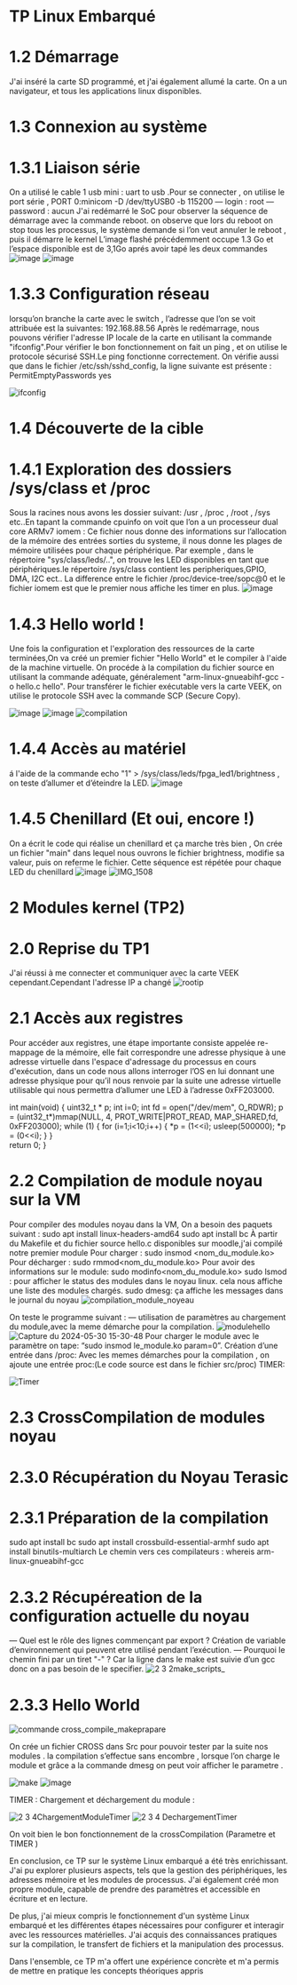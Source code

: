 # TP Linux Embarqué
# 1.2 Démarrage
J'ai inséré la carte SD programmé, et j'ai également allumé la carte.
On a un navigateur, et tous les applications linux disponibles.
# 1.3 Connexion au système
 # 1.3.1 Liaison série
 On a utilisé le cable 1 usb mini : uart to usb .Pour se connecter , on utilise le port série , PORT 0:minicom -D /dev/ttyUSB0 -b 115200
— login : root
— password : aucun
J'ai redémarré le SoC pour observer la séquence de démarrage avec la commande reboot.
on observe que lors du reboot on stop tous les processus, le système demande si l’on veut annuler le reboot , puis il démarre le kernel
L’image flashé précédemment occupe 1.3 Go et l’espace disponible est de 3,1Go aprés avoir tapé les deux commandes 
![image](https://github.com/Anass6666/TP_LinuxE/assets/145018011/55e2b35a-dab8-47e6-862b-2113968a52c8)
![image](https://github.com/Anass6666/TP_LinuxE/assets/145018011/d2421c21-be83-4ed1-9236-90fd29842111)
# 1.3.3 Configuration réseau
lorsqu’on branche la carte avec le switch , l’adresse que l’on se voit attribuée est la suivantes: 192.168.88.56
Après le redémarrage, nous pouvons vérifier l'adresse IP locale de la carte en utilisant la commande "ifconfig".Pour vérifier le bon fonctionnement on fait un ping
, et on utilise le protocole sécurisé SSH.Le ping fonctionne correctement.
On vérifie aussi que dans le fichier /etc/ssh/sshd_config, la ligne suivante est présente : PermitEmptyPasswords yes

![ifconfig](https://github.com/Anass6666/TP_LinuxE/assets/145018011/2ff032ca-2cf2-4c1c-addc-afdfe437781a)

# 1.4 Découverte de la cible
  # 1.4.1 Exploration des dossiers /sys/class et /proc
Sous la racines nous avons les dossier suivant: /usr , /proc , /root , /sys etc..En tapant la commande cpuinfo on voit que l’on a un processeur dual core  ARMv7 
iomem : Ce fichier nous donne des informations sur l’allocation de la mémoire des entrées sorties du systeme, il nous donne les plages de mémoire utilisées pour chaque périphérique.
Par exemple , dans le répertoire "sys/class/leds/..", on trouve les LED disponibles en tant que périphériques.le répertoire /sys/class contient les peripheriques,GPIO, DMA, I2C ect..
La difference entre le fichier /proc/device-tree/sopc@0 et le fichier iomem est que le premier nous affiche les timer en plus.
![image](https://github.com/Anass6666/TP_LinuxE/assets/145018011/4a428c67-8c9a-474a-b8c2-5692e1e28912)

# 1.4.3 Hello world !
Une fois la configuration et l'exploration des ressources de la carte terminées,On va créé un premier fichier "Hello World" et le compiler à l'aide de la machine virtuelle.
On procéde à la compilation du fichier source en utilisant la commande adéquate, généralement "arm-linux-gnueabihf-gcc -o hello.c hello". Pour transférer le fichier exécutable vers la carte VEEK, on utilise le protocole SSH avec la commande SCP (Secure Copy).

![image](https://github.com/Anass6666/TP_LinuxE/assets/145018011/ff2ccf91-045e-41b8-9884-4260e3a8481f)
![image](https://github.com/Anass6666/TP_LinuxE/assets/145018011/772843cc-3b8e-4795-849c-b74a3c437f63)
![compilation](https://github.com/Anass6666/TP_LinuxE/assets/145018011/c649a7d4-c232-4fae-9ea9-1e60e631cbc3)
# 1.4.4 Accès au matériel
á l'aide de la commande echo "1" > /sys/class/leds/fpga_led1/brightness , on teste d’allumer et d’éteindre la LED.
![image](https://github.com/Anass6666/TP_LinuxE/assets/145018011/4067cd7f-1370-421c-9eb8-64547424a7e8)
# 1.4.5 Chenillard (Et oui, encore !)
On a écrit le code qui réalise un chenillard et ça marche très bien , On crée  un fichier "main" dans lequel nous ouvrons le fichier brightness, modifie sa valeur, puis on referme le fichier. Cette séquence est répétée pour chaque LED du chenillard
![image](https://github.com/Anass6666/TP_LinuxE/assets/145018011/7aa86f6d-e3b1-4f4f-98c6-b27b84d5379c)
![IMG_1508](https://github.com/Anass6666/TP_LinuxE/assets/145018011/e068bffa-8749-4b3c-8de3-97702feb3253)
# 2 Modules kernel (TP2)
# 2.0 Reprise du TP1
J'ai réussi à me connecter et communiquer avec la carte VEEK cependant.Cependant l'adresse IP a changé 
![rootip](https://github.com/Anass6666/TP_LinuxE/assets/145018011/2e43d737-3d3b-4610-8bf7-5b13e9c6c44d)
# 2.1 Accès aux registres
Pour accéder aux registres, une étape importante consiste appelée re-mappage de la mémoire, elle fait correspondre une adresse physique à une adresse virtuelle dans l'espace d'adressage du processus en cours d'exécution, dans un code nous allons interroger l’OS en lui donnant une adresse physique pour qu’il nous renvoie par la suite une adresse virtuelle utilisable qui nous permettra d’allumer une LED à l’adresse 0xFF203000. 

int main(void) {
	uint32_t * p;
	int i=0;
	int fd = open("/dev/mem", O_RDWR);
	p = (uint32_t*)mmap(NULL, 4, PROT_WRITE|PROT_READ, MAP_SHARED,fd, 0xFF203000);
	while (1)
	{
		for (i=1;i<10;i++)
		{
			*p = (1<<i);
			usleep(500000);
			*p = (0<<i);
		}
	}	
	return 0;
}
# 2.2 Compilation de module noyau sur la VM
Pour compiler des modules noyau dans la VM, On a besoin des paquets suivant :
sudo apt install linux-headers-amd64
sudo apt install bc
À partir du Makefile et du fichier source hello.c disponibles sur moodle,j'ai compilé notre premier module
Pour charger : sudo insmod <nom_du_module.ko>
Pour décharger : sudo rmmod<nom_du_module.ko>
Pour avoir des informations sur le module: sudo modinfo<nom_du_module.ko>
sudo lsmod : pour afficher le status des modules dans le noyau linux. cela nous affiche
une liste des modules chargés.
sudo dmesg: ça affiche les messages dans le journal du noyau
![compilation_module_noyeau](https://github.com/Anass6666/TP_LinuxE/assets/145018011/329ae68f-7d89-4d81-b7a2-ea770d52837a)

On teste le programme suivant : — utilisation de paramètres au chargement du module,avec la meme  démarche pour la compilation. 
![modulehello](https://github.com/Anass6666/TP_LinuxE/assets/145018011/adc039cc-8a20-4c87-b2af-6d89244d722d)
![Capture du 2024-05-30 15-30-48](https://github.com/Anass6666/TP_LinuxE/assets/145018011/25c89164-e73f-4440-a9c8-909855234142)
Pour charger le module avec le paramètre on tape: “sudo insmod le_module.ko param=0”.
Création d’une entrée dans /proc:
Avec les memes démarches pour la compilation , on ajoute une entrée proc:(Le code source est dans le fichier src/proc)
TIMER:

![Timer](https://github.com/Anass6666/TP_LinuxE/assets/145018011/e9e2e529-1934-4f13-91a1-a1f69d1a3639)

# 2.3 CrossCompilation de modules noyau
# 2.3.0 Récupération du Noyau Terasic
  # 2.3.1 Préparation de la compilation
sudo apt install bc
sudo apt install crossbuild-essential-armhf
sudo apt install binutils-multiarch
Le chemin vers ces compilateurs : whereis arm-linux-gnueabihf-gcc
# 2.3.2 Récupéreation de la configuration actuelle du noyau
— Quel est le rôle des lignes commençant par export ? Création de variable d’environnement qui peuvent etre utilisé pendant l’exécution.
— Pourquoi le chemin fini par un tiret "-" ? Car la ligne dans le make est suivie d’un gcc donc on a pas besoin de le specifier.
![2 3 2make_scripts_](https://github.com/Anass6666/TP_LinuxE/assets/145018011/8633741b-3a5e-4e3c-b244-7e2b316425dc)
# 2.3.3 Hello World
![commande cross_compile_makeprapare](https://github.com/Anass6666/TP_LinuxE/assets/145018011/529427d6-17ce-40fa-822f-66556a1c55d5)

On crée un fichier CROSS dans Src pour pouvoir tester par la suite nos modules . 
la compilation s’effectue sans encombre , lorsque l’on charge le module et grâce a la commande dmesg on peut voir afficher le parametre .

![make](https://github.com/Anass6666/TP_LinuxE/assets/145018011/d5e51bd0-ed33-46df-963b-89f12b29f5fd)
![image](https://github.com/Anass6666/TP_LinuxE/assets/145018011/884f0b35-48ed-49bb-8f36-8e9359aa21f4)

TIMER : 
Chargement et déchargement du module : 

![2 3 4ChargementModuleTimer](https://github.com/Anass6666/TP_LinuxE/assets/145018011/09156dbc-e975-4ab1-a50d-94975b5b7425)
![2 3 4 DechargementTimer](https://github.com/Anass6666/TP_LinuxE/assets/145018011/b6b14706-14c5-44ae-9f08-3f2b73ddbd48)

On voit bien le bon fonctionnement de la crossCompilation (Parametre et TIMER ) 

En conclusion, ce TP sur le système Linux embarqué a été très enrichissant. J'ai pu explorer plusieurs aspects, tels que la gestion des périphériques, les adresses mémoire et les modules de processus. J'ai également créé mon propre module, capable de prendre des paramètres et accessible en écriture et en lecture.

De plus, j'ai mieux compris le fonctionnement d'un système Linux embarqué et les différentes étapes nécessaires pour configurer et interagir avec les ressources matérielles. J'ai acquis des connaissances pratiques sur la compilation, le transfert de fichiers et la manipulation des processus.

Dans l'ensemble, ce TP m'a offert une expérience concrète et m'a permis de mettre en pratique les concepts théoriques appris







